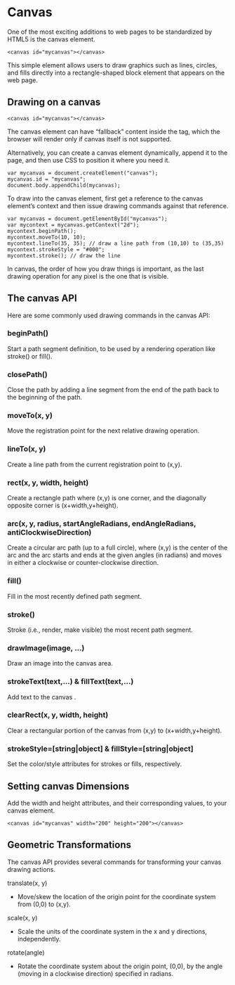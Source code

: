 # Canvas

One of the most exciting additions to web pages to be standardized by HTML5 is the canvas element.

    <canvas id="mycanvas"></canvas>

This simple element allows users to draw graphics such as lines, circles, and fills directly into a rectangle-shaped block element that appears on the web page.

## Drawing on a canvas

    <canvas id="mycanvas"></canvas>

The canvas element can have “fallback” content inside the tag, which the browser will render only if canvas itself is not supported.

Alternatively, you can create a canvas element dynamically, append it to the page, and then use CSS to position it where you need it.

    var mycanvas = document.createElement("canvas");
    mycanvas.id = "mycanvas";
    document.body.appendChild(mycanvas);

To draw into the canvas element, first get a reference to the canvas element’s context and then issue drawing commands against that reference.

    var mycanvas = document.getElementById("mycanvas");
    var mycontext = mycanvas.getContext("2d");
    mycontext.beginPath();
    mycontext.moveTo(10, 10);
    mycontext.lineTo(35, 35); // draw a line path from (10,10) to (35,35)
    mycontext.strokeStyle = "#000";
    mycontext.stroke(); // draw the line

In canvas, the order of how you draw things is important, as the last drawing operation for any pixel is the one that is visible.

## The canvas API

Here are some commonly used drawing commands in the canvas API:

### beginPath()

Start a path segment definition, to be used by a rendering operation like stroke() or fill().

### closePath()

Close the path by adding a line segment from the end of the path back to the beginning of the path.

### moveTo(x, y)

Move the registration point for the next relative drawing operation.

### lineTo(x, y)

Create a line path from the current registration point to (x,y).

### rect(x, y, width, height)

Create a rectangle path where (x,y) is one corner, and the diagonally opposite corner is (x+width,y+height).

### arc(x, y, radius, startAngleRadians, endAngleRadians, antiClockwiseDirection)

Create a circular arc path (up to a full circle), where (x,y) is the center of the arc and the arc starts and ends at the given angles (in radians) and moves in either a clockwise or counter-clockwise direction.

### fill()

Fill in the most recently defined path segment.

### stroke()

Stroke (i.e., render, make visible) the most recent path segment.

### drawImage(image, ...)

Draw an image into the canvas area.

### strokeText(text,...) & fillText(text,...)

Add text to the canvas .

### clearRect(x, y, width, height)

Clear a rectangular portion of the canvas from (x,y) to (x+width,y+height).

### strokeStyle=[string|object] & fillStyle=[string|object]

Set the color/style attributes for strokes or fills, respectively.

## Setting canvas Dimensions

Add the width and height attributes, and their corresponding values, to your canvas element.

    <canvas id="mycanvas" width="200" height="200"></canvas>

## Geometric Transformations

The canvas API provides several commands for transforming your canvas drawing actions.

translate(x, y)

- Move/skew the location of the origin point for the coordinate system from (0,0) to (x,y).

scale(x, y)

- Scale the units of the coordinate system in the x and y directions, independently.

rotate(angle)

- Rotate the coordinate system about the origin point, (0,0), by the angle (moving in a clockwise direction) specified in radians.
